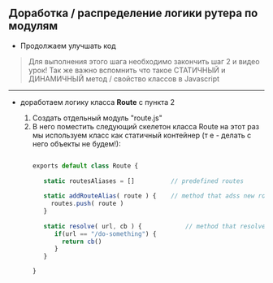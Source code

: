 ## Доработка / распределение логики рутера по модулям


* Продолжаем улучшать код

> Для выполнения этого шага необходимо закончить шаг 2 и видео урок!
> Так же важно вспомнить что такое СТАТИЧНЫЙ и ДИНАМИЧНЫЙ метод / свойство классов в Javascript
 

---

* доработаем логику класса **Route** c пункта 2
 
  1. Создать отдельный модуль "route.js"
  2. В него поместить следующий скелетон класса Route на этот раз мы используем класс как статичный контейнер (т е - делать с него объекты не будем!):
       ```js
       
       exports default class Route {
          
          static routesAliases = []          // predefined routes 
          
          static addRouteAlias( route ) {    // method that adss new routes aliases
            routes.push( route )
          }
          
          static resolve( url, cb ) {            // method that resolves the ROUTING process
             if(url == "/do-something") {
               return cb()
             }
          }
     
       }
       ```
     


      
